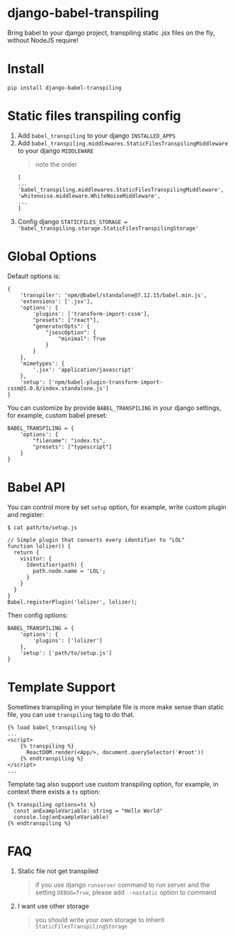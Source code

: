 # django-babel-transpiling
Bring babel to your django project, transpiling static .jsx files on the fly, without NodeJS require!

# Install

`pip install django-babel-transpiling`

# Static files transpiling config

1. Add `babel_transpiling` to your django `INSTALLED_APPS`
1. Add `babel_transpiling.middlewares.StaticFilesTranspilingMiddleware` to your django `MIDDLEWARE`
    >note the order
    ```
    [
    ...
    'babel_transpiling.middlewares.StaticFilesTranspilingMiddleware',
    'whitenoise.middleware.WhiteNoiseMiddleware',
    ... 
    ]
    ```
1. Config django `STATICFILES_STORAGE = 'babel_transpiling.storage.StaticFilesTranspilingStorage'`

# Global Options

Default options is:

```
{
    'transpiler': 'npm/@babel/standalone@7.12.15/babel.min.js',
    'extensions': ['.jsx'],
    'options': {
        'plugins': ['transform-import-cssm'],
        "presets": ["react"],
        "generatorOpts": {
            "jsescOption": {
                "minimal": True
            }
        }
    },
    'mimetypes': {
        '.jsx': 'application/javascript'
    },
    'setup': ['npm/babel-plugin-transform-import-cssm@1.0.0/index.standalone.js']
}
```

You can customize by provide `BABEL_TRANSPILING` in your django settings, for example, custom babel preset:

```
BABEL_TRANSPILING = {
    'options': {
        "filename": "index.ts",
        "presets": ["typescript"]
    }
}
```

# Babel API

You can control more by set `setup` option, for example, write custom plugin and register:

```
$ cat path/to/setup.js

// Simple plugin that converts every identifier to "LOL"
function lolizer() {
  return {
    visitor: {
      Identifier(path) {
        path.node.name = 'LOL';
      }
    }
  }
}
Babel.registerPlugin('lolizer', lolizer);
``` 

Then config options:

```
BABEL_TRANSPILING = {
    'options': {
        'plugins': ['lolizer']
    },
    'setup': ['path/to/setup.js']
}
```

# Template Support

Sometimes transpiling in your template file is more make sense than static file, 
you can use `transpiling` tag to do that.

```
{% load babel_transpiling %}
...
<script>
    {% transpiling %}
      ReactDOM.render(<App/>, document.querySelector('#root'))
    {% endtranspiling %}
</script> 
...
```

Template tag also support use custom transpiling option, for example, in context there exists a `ts` option:

```
{% transpiling options=ts %}
  const anExampleVariable: string = "Hello World"
  console.log(anExampleVariable)
{% endtranspiling %}
```
    
# FAQ

1. Static file not get transpiled
    >if you use django `runserver` command to run server and the setting `DEBUG=True`, please add `--nostatic` option to command

1. I want use other storage
    >you should write your own storage to inherit `StaticFilesTranspilingStorage`
